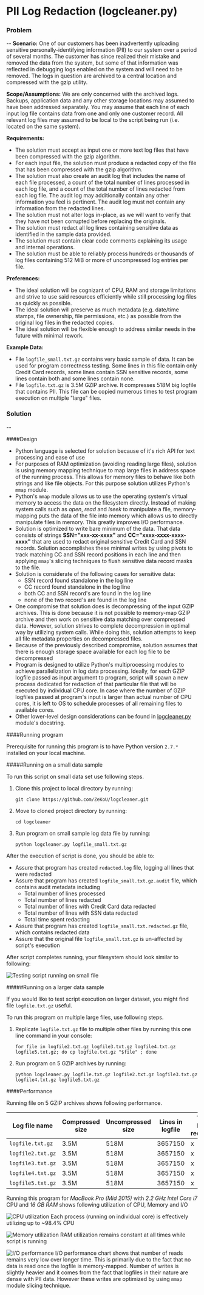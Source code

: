 # PII Log Redaction (logcleaner.py)

### Problem
--
**Scenario:** One of our customers has been inadvertently uploading sensitive personally-identifying information (PII) to our system over a period of several months. The customer has since realized their mistake and removed the data from the system, but some of that information was reflected in debugging logs enabled on the system and will need to be removed. The logs in question are archived to a central location and compressed with the gzip utility.

**Scope/Assumptions:** We are only concerned with the archived logs. Backups, application data and any other storage locations may assumed to have been addressed separately. You may assume that each line of each input log file contains data from one and only one customer record. All relevant log files may assumed to be local to the script being run (i.e. located on the same system).

**Requirements:**

- The solution must accept as input one or more text log files that have been compressed with the gzip algorithm.
- For each input file, the solution must produce a redacted copy of the file that has been compressed with the gzip algorithm.
- The solution must also create an audit log that includes the name of each file processed, a count of the total number of lines processed in each log file, and a count of the total number of lines redacted from each log file. The audit log may additionally contain any other information you feel is pertinent. The audit log must not contain any information from the redacted lines.
- The solution must not alter logs in-place, as we will want to verify that they have not been corrupted before replacing the originals.
- The solution must redact all log lines containing sensitive data as identified in the sample data provided.
- The solution must contain clear code comments explaining its usage and internal operations.
- The solution must be able to reliably process hundreds or thousands of log files containing 512 MiB or more of uncompressed log entries per file.

**Preferences:**

- The ideal solution will be cognizant of CPU, RAM and storage limitations and strive to use said resources efficiently while still processing log files as quickly as possible.
- The ideal solution will preserve as much metadata (e.g. date/time stamps, file ownership, file permissions, etc.) as possible from the original log files in the redacted copies.
- The ideal solution will be flexible enough to address similar needs in the future with minimal rework.

**Example Data:**

- File `logfile_small.txt.gz` contains very basic sample of data. It can be used for program correctness testing.
  Some lines in this file contain only Credit Card records, some lines contain SSN sensitive records,
  some lines contain both and some lines contain none.
- File `logfile.txt.gz` is 3.5M GZIP archive. It compresses 518M big logfile that contains PII.
  This file can be copied numerous times to test program execution on multiple "large" files.

### Solution
--

####Design

- Python language is selected for solution because of it's rich API for text processing and ease of use
- For purposes of RAM optimization (avoiding reading large files), solution is using memory mapping technique to map large files in address space of the running process. This allows for memory files to behave like both strings and like file objects. For this purpose solution utilizes Python's `mmap` module.
- Python's `mmap` module allows us to use the operating system's virtual memory to access the data on the filesystem directly. Instead of making system calls such as *open*, *read* and *lseek* to manipulate a file, memory-mapping puts the data of the file into memory which allows us to directly manipulate files in memory. This greatly improves I/O performance.
- Solution is optimized to write bare minimum of the data. That data consists of strings **SSN="xxx-xx-xxxx"** and **CC="xxxx-xxxx-xxxx-xxxx"** that are used to redact original sensitive Credit Card and SSN records. Solution accomplishes these minimal writes by using pivots to track matching CC and SSN record positions in each line and then applying `mmap`'s slicing techniques to flush sensitive data record masks to the file. 
- Solution is considerate of the following cases for sensitive data:
  - SSN record found standalone in the log line
  - CC record found standalone in the log line
  - both CC and SSN record's are found in the log line
  - none of the two record's are found in the log line
- One compromise that solution does is decompressing of the input GZIP archives. This is done because it is not possible to memory-map GZIP archive and then work on sensitive data matching over compressed data. However, solution strives to complete decompression in optimal way by utilizing system calls. While doing this, solution attempts to keep all file metadata properties on decompressed files.
- Because of the previously described compromise, solution assumes that there is enough storage space available for each log file to be decompressed
- Program is designed to utilize Python's multiprocessing modules to achieve parallelization in log data processing. Ideally, for each GZIP logfile passed as input argument to program, script will spawn a new process dedicated for redaction of that particular file that will be executed by individual CPU core. In case where the number of GZIP logfiles passed at program's input is larger than actual number of CPU cores, it is left to OS to schedule processes of all remaining files to available cores.
- Other lower-level design considerations can be found in [logcleaner.py](https://github.com/ZeKoU/logcleaner/blob/master/logcleaner.py) module's docstring.

####Running program

Prerequisite for running this program is to have Python version `2.7.*` installed on your local machine. 

#####Running on a small data sample

To run this script on small data set use following steps.

1. Clone this project to local directory by running:
   	
   	```
   	git clone https://github.com/ZeKoU/logcleaner.git
   	```
2. Move to cloned project directory by running:

   ```
   cd logcleaner
   ```
3. Run program on small sample log data file by running:
   
   ```
   python logcleaner.py logfile_small.txt.gz
   ```

After the execution of script is done, you should be able to:

* Assure that program has created `redacted.log` file, logging all lines that were redacted
* Assure that program has created `logfile_small.txt.gz.audit` file, which contains audit metadata including
  - Total number of lines processed
  - Total number of lines redacted
  - Total number of lines with Credit Card data redacted
  - Total number of lines with SSN data redacted
  - Total time spent redacting
* Assure that program has created `logfile_small.txt.redacted.gz` file, which contains redacted data
* Assure that the original file `logfile_small.txt.gz` is un-affected by script's execution

After script completes running, your filesystem should look similar to following:

![Testing script running on small file](https://github.com/ZeKoU/logcleaner/raw/master/images/Filesystem_logcleaner.png)


#####Running on a larger data sample

If you would like to test script execution on larger dataset, you might find file `logfile.txt.gz` useful. 

To run this program on multiple large files, use following steps.

1. Replicate `logfile.txt.gz` file to multiple other files by running this one line command in your console:
   
   ```shell
   for file in logfile2.txt.gz logfile3.txt.gz logfile4.txt.gz logfile5.txt.gz; do cp logfile.txt.gz "$file" ; done
   ```
2. Run program on 5 GZIP archives by running:
   
   ```shell
   python logcleaner.py logfile.txt.gz logfile2.txt.gz logfile3.txt.gz logfile4.txt.gz logfile5.txt.gz
   ```

####Performance

Running file on 5 GZIP archives shows following performance.

Log file name | Compressed size | Uncompressed size | Lines in logfile | Total lines redacted | SSN redacted lines | CC redacted lines | Time spent redacting |
------------- | ---------------- | ----------------- | ----------------- | ----------------- | ----------------- | ----------------- | ----------------- |
`logfile.txt.gz` | 3.5M | 518M | 3657150 | x | x | x | x |
`logfile2.txt.gz` | 3.5M | 518M | 3657150 | x | x | x | x |
`logfile3.txt.gz` | 3.5M | 518M | 3657150 | x | x | x | x |
`logfile4.txt.gz` | 3.5M | 518M | 3657150 | x | x | x | x |
`logfile5.txt.gz` | 3.5M | 518M | 3657150 | x | x | x | x |

Running this program for  *MacBook Pro (Mid 2015)* with *2.2 GHz Intel Core i7* CPU and *16 GB RAM* shows following utilization of CPU, Memory and I/O


![CPU utilization](https://github.com/ZeKoU/logcleaner/raw/master/images/CPU.png) Each process (running on individual core) is effectively utilizing up to ~98.4% CPU

![Memory utilization](https://github.com/ZeKoU/logcleaner/raw/master/images/Memory.png) RAM utilization remains constant at all times while script is running

![I/O performance](https://github.com/ZeKoU/logcleaner/raw/master/images/IO.png) I/O performance chart shows that number of reads remains very low over longer time. This is primarily due to the fact that no data is read once the logfile is memory-mapped. Number of writes is slightly heavier and it comes from the fact that logfiles in  their nature are dense with PII data. However these writes are optimized by using `mmap` module slicing technique.



